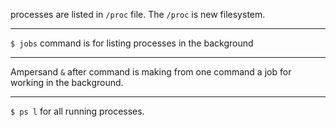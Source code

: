 processes are listed in `/proc` file. The `/proc` is new filesystem.

-----
`$ jobs` command is for listing processes in the background

----
Ampersand `&` after command is making from one command a job for working in the background. 

----
`$ ps l` for all running processes.

